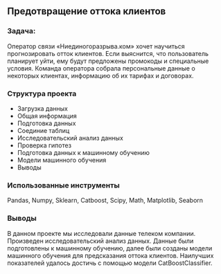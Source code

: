## Предотвращение оттока клиентов

### Задача:
Оператор связи «Ниединогоразрыва.ком» хочет научиться прогнозировать отток клиентов. Если выяснится, что пользователь планирует уйти, ему будут предложены промокоды и специальные условия. Команда оператора собрала персональные данные о некоторых клиентах, информацию об их тарифах и договорах. 

### Структура проекта
* Загрузка данных
* Общая информация
* Подготовка данных
* Соединие таблиц
* Исследовательский анализ данных
* Проверка гипотез
* Подготовка данных к машинному обучению
* Модели машинного обучения
* Выводы

### Использованные инструменты
Pandas, Numpy, Sklearn, Catboost, Scipy, Math, Matplotlib, Seaborn

### Выводы
В данном проекте мы исследовали данные телеком компании. Произведен исследовательский анализ данных. Данные были подготовлены к машинному обучению, далее были созданы модели машинного обучения для предсказания оттока клиентов. Наилучших показателей удалось достичь с помощью модели CatBoostClassifier.
